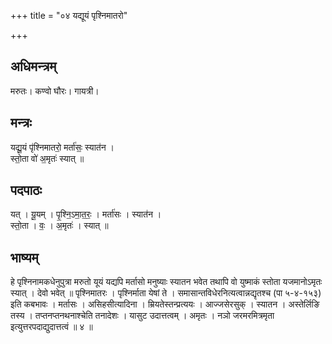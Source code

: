 +++
title = "०४ यद्यूयं पृश्निमातरो"

+++
## अधिमन्त्रम्
मरुतः। कण्वो घौरः। गायत्री।

## मन्त्रः
यद्यू॒यं पृ॑श्निमातरो॒ मर्ता॑सः॒ स्यात॑न ।  
स्तो॒ता वो॑ अ॒मृतः॑ स्यात् ॥

## पदपाठः
यत् । यू॒यम् । पृ॒श्नि॒ऽमा॒त॒रः॒ । मर्ता॑सः । स्यात॑न ।  
स्तो॒ता । वः॒ । अ॒मृतः॑ । स्यात् ॥

## भाष्यम्
हे पृश्निनामकधेनुपुत्रा मरुतो यूयं यद्यपि मर्तासो मनुष्याः स्यातन भवेत तथापि वो युष्माकं स्तोता यजमानोऽमृतः स्यात् । देवो भवेत् ॥ पृश्निमातरः । पृश्निर्माता येषां ते । समासान्तविधेरनित्यत्वान्नद्यृतश्च (पा ५-४-१५३) इति कबभावः । मर्तासः । असिहसीत्यादिना । म्रियतेस्तन्प्रत्ययः । आज्जसेरसुक् । स्यातन । अस्तेर्लिङि तस्य । तप्तनप्तनथनाश्चेति तनादेशः । यासुट उदात्तत्वम् । अमृतः । नञो जरमरमित्रमृता इत्युत्तरपदाद्युदात्तत्वं ॥ ४ ॥
